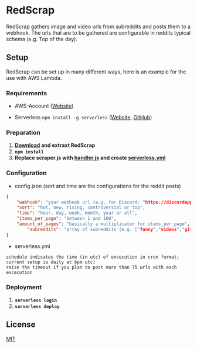 # RedScrap

RedScrap gathers image and video urls from subreddits and posts them to a webhook. 
The urls that are to be gathered are configurable in reddits typical schema (e.g. Top of the day).

## Setup
RedScrap can be set up in many different ways, here is an example for the use with AWS Lambda.

### Requirements
* AWS-Account ([Website](https://portal.aws.amazon.com/gp/aws/developer/registration/index.html))

* Serverless `npm install -g serverless` ([Website](https://serverless.com), [GitHub](https://github.com/serverless/serverless))  

### Preparation

1. **[Download](https://github.com/oakgary/RedScrap/archive/master.zip) and extraxt RedScrap**
2. **`npm install`**
3. **Replace scraper.js with [handler.js](https://gist.github.com/oakgary/47ed4e7635afcc27252cf350859ec3aa#file-handler-js) and create [serverless.yml](https://gist.github.com/oakgary/47ed4e7635afcc27252cf350859ec3aa#file-serverless-yml)**

### Configuration
* config.json (sort and time are the configurations for the reddit posts)
```json
{
	"webhook": "your webhook url (e.g. for Discord: "https://discordapp.com/api/webhooks/XXX/XXX)"",
	"sort": "hot, new, rising, controversial or top",
	"time": "hour, day, week, month, year or all",
	"items_per_page": "between 1 and 100",
	"amount_of_pages": "basically a multiplicator for items_per_page",
        "subreddits": "array of subreddits (e.g. ["funny","videos","gifs"]"
}
```
* serverless.yml

```
schedule indicates the time (in utc) of excecution in cron format; current setup is daily at 6pm utc)
raise the timeout if you plan to post more than 75 urls with each excecution
```

### Deployment

1. **`serverless login`**
2. **`serverless deploy`**

## License
[MIT](https://choosealicense.com/licenses/mit/)
